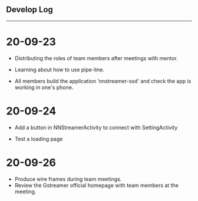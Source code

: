 ## Develop Log
------------------

# 20-09-23

  * Distributing the roles of team members after meetings with mentor.

  * Learning about how to use pipe-line.

  * All members build the application 'nnstreamer-ssd' and check the app is working in one's phone.

    


# 20-09-24

  * Add a button in NNStreamerActivity to connect with SettingActivity  

  * Test a loading page

    

# 20-09-26

  * Produce wire frames during team meetings.
  * Review the Gstreamer official homepage with team members at the meeting.

